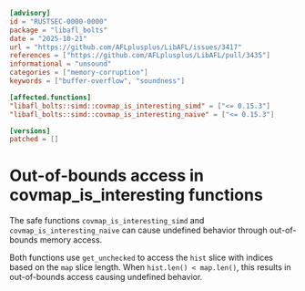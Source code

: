 ```toml
[advisory]
id = "RUSTSEC-0000-0000"
package = "libafl_bolts"
date = "2025-10-21"
url = "https://github.com/AFLplusplus/LibAFL/issues/3417"
references = ["https://github.com/AFLplusplus/LibAFL/pull/3435"]
informational = "unsound"
categories = ["memory-corruption"]
keywords = ["buffer-overflow", "soundness"]

[affected.functions]
"libafl_bolts::simd::covmap_is_interesting_simd" = ["<= 0.15.3"]
"libafl_bolts::simd::covmap_is_interesting_naive" = ["<= 0.15.3"]

[versions]
patched = []
```

# Out-of-bounds access in covmap_is_interesting functions

The safe functions `covmap_is_interesting_simd` and `covmap_is_interesting_naive` can cause undefined behavior through out-of-bounds memory access.

Both functions use `get_unchecked` to access the `hist` slice with indices based on the `map` slice length. When `hist.len() < map.len()`, this results in out-of-bounds access causing undefined behavior.

